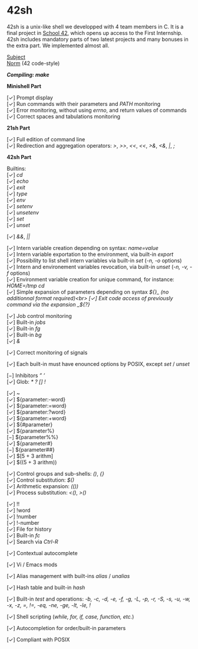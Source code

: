 # 42sh

42sh is a unix-like shell we developped with 4 team members in C. It is a final project in [School 42](https://www.42.us.org/), which opens up access to the First Internship. 42sh includes mandatory parts of two latest projects and many bonuses in the extra part. We implemented almost all.<br>

[Subject](./42sh.en.pdf)<br>
[Norm](./norm.en.pdf) (42 code-style)<br>

***Compiling: make***

**Minishell Part**

[✓] Prompt display<br>
[✓] Run commands with their parameters and _PATH_ monitoring<br>
[✓] Error monitoring, without using _errno_, and return values of commands<br>
[✓] Correct spaces and tabulations monitoring<br>

**21sh Part**

[✓] Full edition of command line<br>
[✓] Redirection and aggregation operators: _\>_, _\>>_, _\<<_, _\<<_, _\>&_, _\<&_, _\|_, _\;_<br>

**42sh Part**

Builtins:<br>
[✓] _cd_<br>
[✓] _echo_<br>
[✓] _exit_<br>
[✓] _type_<br>
[✓] _env_<br>
[✓] _setenv_<br>
[✓] _unsetenv_<br>
[✓] _set_<br>
[✓] _unset_<br>

[✓] _\&&_, _\||_<br>

[✓] Intern variable creation depending on syntax: _name=value_<br>
[✓] Intern variable exportation to the environment, via built-in _export_<br>
[✓] Possibility to list shell intern variables via built-in _set_ (_-n, -o_ options)<br>
[✓] Intern and environement variables revocation, via built-in _unset_ (_-n, -v, -f_ options)<br>
[✓] Environment variable creation for unique command, for instance: _HOME=/tmp cd_<br>
[✓] Simple expansion of parameters depending on syntax _${}_ (no additionnal format required)<br>
[✓] Exit code access of previously command via the expansion _${?}_<br>

[✓] Job control monitoring<br>
[✓] Built-in _jobs_<br>
[✓] Built-in _fg_<br>
[✓] Built-in _bg_<br>
[✓] _&_<br>

[✓] Correct monitoring of signals<br>

[✓] Each built-in must have enounced options by POSIX, except _set_ / _unset_<br>

[−] Inhibitors _” ’_<br>
[✓] Glob: _* ? [] !_<br>

[✓] ~<br>
[✓] ${parameter:-word}<br>
[✓] ${parameter:=word}<br>
[✓] ${parameter:?word}<br>
[✓] ${parameter:+word}<br>
[✓] ${#parameter}<br>
[✓] ${parameter%}<br>
[−] ${parameter%%}<br>
[✓] ${parameter#}<br>
[−] ${parameter##}<br>
[✓] $[5 + 3 arithm]<br>
[✓] $((5 + 3 arithm))<br>

[✓] Control groups and sub-shells: _()_, _{}_<br>
[✓] Control substitution: _$()_<br>
[✓] Arithmetic expansion: _(())_<br>
[✓] Process substitution: _<()_, _>()_<br>

[✓] !!<br>
[✓] !word<br>
[✓] !number<br>
[✓] !-number<br>
[✓] File for history<br>
[✓] Built-in _fc_<br>
[✓] Search via _Ctrl-R_<br>

[✓] Contextual autocomplete<br>

[✓] Vi / Emacs mods<br>

[✓] Alias management with built-ins _alias_ / _unalias_<br>

[✓] Hash table and built-in _hash_<br>

[✓] Built-in _test_ and operations: _-b, -c, -d, -e, -f, -g, -L, -p, -r, -S, -s, -u, -w, -x, -z, =, !=, -eq, -ne, -ge, -lt, -le, !_<br>

[✓] Shell scripting (_while, for, if, case, function, etc._)<br>

[✓] Autocompletion for order/built-in parameters<br>

[✓] Compliant with POSIX<br>
